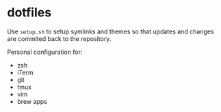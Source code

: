 # dotfiles

Use `setup.sh` to setup symlinks and themes so that updates and changes are commited back to the repository.

Personal configuration for:

- zsh
- iTerm
- git
- tmux
- vim
- brew apps
